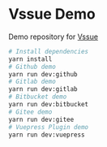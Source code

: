# Vssue Demo

Demo repository for [Vssue](https://vssue.js.org)

```bash
# Install dependencies
yarn install
# Github demo
yarn run dev:github
# Gitlab demo
yarn run dev:gitlab
# Bitbucket demo
yarn run dev:bitbucket
# Gitee demo
yarn run dev:gitee
# Vuepress Plugin demo
yarn run dev:vuepress
```
